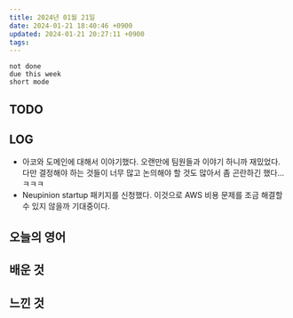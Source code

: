 ```yaml
---
title: 2024년 01월 21일
date: 2024-01-21 18:40:46 +0900
updated: 2024-01-21 20:27:11 +0900
tags: 
---
```


```tasks
not done 
due this week
short mode
```

## TODO

## LOG

- 아코와 도메인에 대해서 이야기했다. 오랜만에 팀원들과 이야기 하니까 재밌었다. 다만 결정해야 하는 것들이 너무 많고 논의해야 할 것도 많아서 좀 곤란하긴 했다…ㅋㅋㅋ
- Neupinion startup 패키지를 신청했다. 이것으로 AWS 비용 문제를 조금 해결할 수 있지 않을까 기대중이다.

## 오늘의 영어

## 배운 것

## 느낀 것